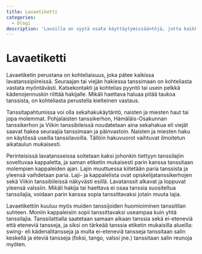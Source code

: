 ```yaml
---
title: Lavaetiketti
categories:
  - blogi
description: 'Lavoilla on syytä osata käyttäytymissääntöjä, jotta kaikki voivat viihtyä.'
---
```

# Lavaetiketti

Lavaetiketin perustana on kohteliaisuus, joka pätee kaikissa lavatanssipiireissä. Seuraajan tai viejän hakiessa tanssimaan on kohteliasta vastata myöntävästi. Katsekontakti ja kohtelias pyyntö tai usein pelkkä kädenojennuskin riittää hakijalle. Mikäli haettava haluaa pitää taukoa tanssista, on kohteliasta perustella kielteinen vastaus.

Tanssitapahtumissa voi olla sekahakukäytäntö, naisten ja miesten haut tai jopa molemmat. Pohjalaisten tanssikerhon, Hämäläis-Osakunnan tanssikerhon ja Viikin tanssibileissä noudatetaan aina sekahakua eli viejät saavat hakea seuraajia tanssimaan ja päinvastoin. Naisten ja miesten haku on käytössä useilla tanssilavoilla. Tällöin hakuvuorot vaihtuvat ilmoitetun aikataulun mukaisesti. 

Perinteisissä lavatansseissa soitetaan kaksi johonkin tiettyyn tanssilajiin soveltuvaa kappaletta, ja saman etiketin mukaisesti parin kanssa tanssitaan molempien kappaleiden ajan. Lajin muuttuessa kiitetään paria tanssista ja yleensä vaihdetaan paria. Laji- ja kappalelista ovat opiskelijatanssikerhojen sekä Viikin tanssibileissä näkyvästi esillä. Lavatanssit alkavat ja loppuvat yleensä valssiin. Mikäli hakija tai haettava ei osaa tanssia suositeltua tanssilajia, voidaan parin kanssa sopia tanssittavaksi jotain muuta lajia.

Lavaetikettiin kuuluu myös muiden tanssijoiden huomioiminen tanssitilan suhteen. Moniin kappaleisiin sopii tanssittavaksi useampaa kuin yhtä tanssilajia. Tanssilattialla saatetaan samaan aikaan tanssia sekä ei-eteneviä että eteneviä tansseja, ja siksi on tärkeää tanssia etiketin mukaisilla alueilla: swing- eli kädenalitansseja ja muita ei-eteneviä tansseja tanssitaan salin keskellä ja eteviä tansseja (foksi, tango, valssi jne.) tanssitaan salin reunoja myöten.
